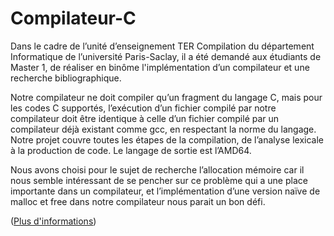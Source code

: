 # Compilateur-C

Dans le cadre de l’unité d’enseignement TER Compilation du département Informatique de l’université Paris-Saclay, il a été demandé aux étudiants de Master 1, de réaliser en binôme l'implémentation d’un compilateur et une recherche bibliographique.

Notre compilateur ne doit compiler qu’un fragment du langage C, mais pour les codes C supportés, l’exécution d’un fichier compilé par notre compilateur doit être identique à celle d’un fichier compilé par un compilateur déjà existant comme gcc, en respectant la norme du langage. Notre projet couvre toutes les étapes de la compilation, de l’analyse lexicale à la production de code. Le langage de sortie est l’AMD64.

Nous avons choisi pour le sujet de recherche l’allocation mémoire car il nous semble intéressant de se pencher sur ce problème qui a une place importante dans un compilateur, et l’implémentation d’une version naïve de malloc et free dans notre compilateur nous parait un bon défi.

([Plus d'informations](RAPPORT.pdf))